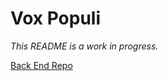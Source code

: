# Vox Populi

_This README is a work in progress._

[Back End Repo](https://github.com/Romanizat/vox-populi-backend)

[//]: # (TODO: Finish this readme)
